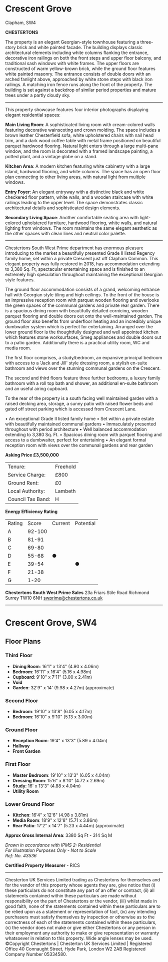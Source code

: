 
# Crescent Grove

Clapham, SW4

**CHESTERTONS**

The property is an elegant Georgian-style townhouse featuring a three-story brick and white painted facade. The building displays classic architectural elements including white columns flanking the entrance, decorative iron railings on both the front steps and upper floor balcony, and traditional sash windows with white frames. The upper floors are constructed of warm yellow-brown brick, while the ground floor features white painted masonry. The entrance consists of double doors with an arched fanlight above, approached by white stone steps with black iron railings. A matching iron fence runs along the front of the property. The building is set against a backdrop of similar period properties and mature trees under a partly cloudy sky.

---


This property showcase features four interior photographs displaying elegant residential spaces:

**Main Living Room**: A sophisticated living room with cream-colored walls featuring decorative wainscoting and crown molding. The space includes a brown leather Chesterfield sofa, white upholstered chairs with nail head trim, and a dark wood coffee table with metal frame positioned on beautiful parquet hardwood flooring. Natural light enters through a large multi-pane window, and the room is decorated with a framed landscape painting, a potted plant, and a vintage globe on a stand.

**Kitchen Area**: A modern kitchen featuring white cabinetry with a large island, hardwood flooring, and white columns. The space has an open floor plan connecting to other living areas, with natural light from multiple windows.

**Entry Foyer**: An elegant entryway with a distinctive black and white checkered floor pattern, white walls, and a wooden staircase with white railings leading to the upper level. The space demonstrates classic architectural details and sophisticated design elements.

**Secondary Living Space**: Another comfortable seating area with light-colored upholstered furniture, hardwood flooring, white walls, and natural lighting from windows. The room maintains the same elegant aesthetic as the other spaces with clean lines and neutral color palette.

---


Chestertons South West Prime department has enormous pleasure introducing to the market a beautifully presented Grade II listed Regency family home, set within a private Crescent just off Clapham Common. This elegant property was fully restored in 2018, has accommodation extending to 3,380 Sq. Ft, spectacular entertaining space and is finished to an extremely high speculation throughout maintaining the exceptional Georgian style features.

The ground floor accommodation consists of a grand, welcoming entrance hall with Georgian style tiling and high ceilings. To the front of the house is an impressive reception room with parquet wooden flooring and overlooks the green spaces of the communal gardens and private rear garden. There is a spacious dining room with beautifully detailed cornicing, wooden parquet flooring and double doors out onto the well-maintained garden. The ground floor also benefits from underfloor heating and an incredibly unique dumbwaiter system which is perfect for entertaining. Arranged over the lower ground floor is the thoughtfully designed and well appointed kitchen which features stone worksurfaces, Smeg appliances and double doors out to a patio garden. Additionally there is a practical utility room, WC and media room.

The first floor comprises, a study/bedroom, an expansive principal bedroom with access to a 'Jack and Jill' style dressing room, a stylish en-suite bathroom and views over the stunning communal gardens on the Crescent.

The second and third floors feature three further bedrooms, a luxury family bathroom with a roll top bath and shower, an additional en-suite bathroom and an useful airing cupboard.

To the rear of the property is a south facing well maintained garden with a raised decking area, storage, a sunny patio with raised flower beds and gated off street parking which is accessed from Crescent Lane.

• An exceptional Grade II listed family home
• Set within a private estate with beautifully maintained communal gardens
• Immaculately presented throughout with period architecture
• Well balanced accommodation extending to 3,380 Sq. Ft.
• Spacious dining room with parquet flooring and access to a dumbwaiter, perfect for entertaining
• An elegant formal reception room with views over the communal gardens and rear garden

**Asking Price £3,500,000**

<table>
<tr><td>Tenure:</td><td>Freehold</td></tr>
<tr><td>Service Charge:</td><td>£800</td></tr>
<tr><td>Ground Rent:</td><td>£0</td></tr>
<tr><td>Local Authority:</td><td>Lambeth</td></tr>
<tr><td>Council Tax Band:</td><td>H</td></tr>
</table>

**Energy Efficiency Rating**

<table>
<tr><td>Rating</td><td>Score</td><td>Current</td><td>Potential</td></tr>
<tr><td>A</td><td>92-100</td><td></td><td></td></tr>
<tr><td>B</td><td>81-91</td><td></td><td></td></tr>
<tr><td>C</td><td>69-80</td><td></td><td></td></tr>
<tr><td>D</td><td>55-68</td><td>●</td><td></td></tr>
<tr><td>E</td><td>39-54</td><td></td><td>●</td></tr>
<tr><td>F</td><td>21-38</td><td></td><td></td></tr>
<tr><td>G</td><td>1-20</td><td></td><td></td></tr>
</table>

**Chestertons South West Prime Sales**
23a Friars Stile Road
Richmond
Surrey
TW10 6NH
swprime@chestertons.co.uk

---


# Crescent Grove, SW4

## Floor Plans

### Third Floor
- **Dining Room**: 16'1" x 13'4" (4.90 x 4.06m)
- **Bedroom**: 16'11" x 16'4" (5.16 x 4.98m)
- **Cupboard**: 9'10" x 7'11" (3.00 x 2.41m)
- **Void**
- **Garden**: 32'9" x 14' (9.98 x 4.27m) (approximate)

### Second Floor
- **Bedroom**: 19'10" x 13'8" (6.05 x 4.17m)
- **Bedroom**: 16'10" x 9'10" (5.13 x 3.00m)

### Ground Floor
- **Reception Room**: 19'4" x 13'3" (5.89 x 4.04m)
- **Hallway**
- **Front Garden**

### First Floor
- **Master Bedroom**: 19'10" x 13'3" (6.05 x 4.04m)
- **Dressing Room**: 15'6" x 8'10" (4.72 x 2.69m)
- **Study**: 16' x 13'3" (4.88 x 4.04m)
- **Utility Room**

### Lower Ground Floor
- **Kitchen**: 16'4" x 12'6" (4.98 x 3.81m)
- **Media Room**: 18'9" x 12'8" (5.71 x 3.86m)
- **Rear Patio**: 17'2" x 14'7" (5.23 x 4.44m) (approximate)

**Approx Gross Internal Area**: 3380 Sq Ft - 314 Sq M

*Drawn in accordance with IPMS 2: Residential*  
*For Illustration Purposes Only - Not to Scale*  
*Ref: No. 43536*

**Certified Property Measurer** - RICS

----

Chesterton UK Services Limited trading as Chestertons for themselves and for the vendor of this property whose agents they are, give notice that (i) these particulars do not constitute any part of an offer or contract, (ii) all statements contained within these particulars are made without responsibility on the part of Chestertons or the vendor, (iii) whilst made in good faith, none of the statements contained within these particulars are to be relied upon as a statement or representation of fact, (iv) any intending purchasers must satisfy themselves by inspection or otherwise as to the correctness of each of the statements contained within these particulars, (v) the vendor does not make or give either Chestertons or any person in their employment any authority to make or give representation or warranty whatsoever in relation to this property. Wide angle lenses may be used. ©Copyright Chestertons | Chesterton UK Services Limited | Registered Office 40 Connaught Street, Hyde Park, London W2 2AB Registered Company Number 05334580.
